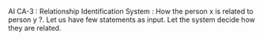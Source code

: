 AI CA-3 :
Relationship Identification System :
    How the person x is related to person y ?. Let us have few statements as input. Let the system decide how they are related.
